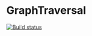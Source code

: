# GraphTraversal
[![Build status](https://ci.appveyor.com/api/projects/status/5slaym3urfywwcb9?svg=true)](https://ci.appveyor.com/project/dwlodarz/graphtraversal)
